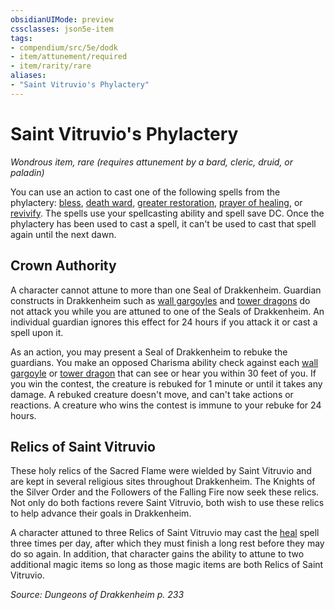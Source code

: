 ```yaml
---
obsidianUIMode: preview
cssclasses: json5e-item
tags:
- compendium/src/5e/dodk
- item/attunement/required
- item/rarity/rare
aliases: 
- "Saint Vitruvio's Phylactery"
---
```

# Saint Vitruvio's Phylactery
*Wondrous item, rare (requires attunement by a bard, cleric, druid, or paladin)*  


You can use an action to cast one of the following spells from the phylactery: [bless](2-Mechanics/CLI/spells/bless.md), [death ward](2-Mechanics/CLI/spells/death-ward.md), [greater restoration](2-Mechanics/CLI/spells/greater-restoration.md), [prayer of healing](2-Mechanics/CLI/spells/prayer-of-healing.md), or [revivify](2-Mechanics/CLI/spells/revivify.md). The spells use your spellcasting ability and spell save DC. Once the phylactery has been used to cast a spell, it can't be used to cast that spell again until the next dawn.

## Crown Authority

A character cannot attune to more than one Seal of Drakkenheim. Guardian constructs in Drakkenheim such as [wall gargoyles](2-Mechanics/CLI/bestiary/elemental/wall-gargoyle-dodk.md) and [tower dragons](2-Mechanics/CLI/bestiary/dragon/tower-dragon-dodk.md) do not attack you while you are attuned to one of the Seals of Drakkenheim. An individual guardian ignores this effect for 24 hours if you attack it or cast a spell upon it.

As an action, you may present a Seal of Drakkenheim to rebuke the guardians. You make an opposed Charisma ability check against each [wall gargoyle](2-Mechanics/CLI/bestiary/elemental/wall-gargoyle-dodk.md) or [tower dragon](2-Mechanics/CLI/bestiary/dragon/tower-dragon-dodk.md) that can see or hear you within 30 feet of you. If you win the contest, the creature is rebuked for 1 minute or until it takes any damage. A rebuked creature doesn't move, and can't take actions or reactions. A creature who wins the contest is immune to your rebuke for 24 hours.

## Relics of Saint Vitruvio

These holy relics of the Sacred Flame were wielded by Saint Vitruvio and are kept in several religious sites throughout Drakkenheim. The Knights of the Silver Order and the Followers of the Falling Fire now seek these relics. Not only do both factions revere Saint Vitruvio, both wish to use these relics to help advance their goals in Drakkenheim.

A character attuned to three Relics of Saint Vitruvio may cast the [heal](2-Mechanics/CLI/spells/heal.md) spell three times per day, after which they must finish a long rest before they may do so again. In addition, that character gains the ability to attune to two additional magic items so long as those magic items are both Relics of Saint Vitruvio.

*Source: Dungeons of Drakkenheim p. 233*